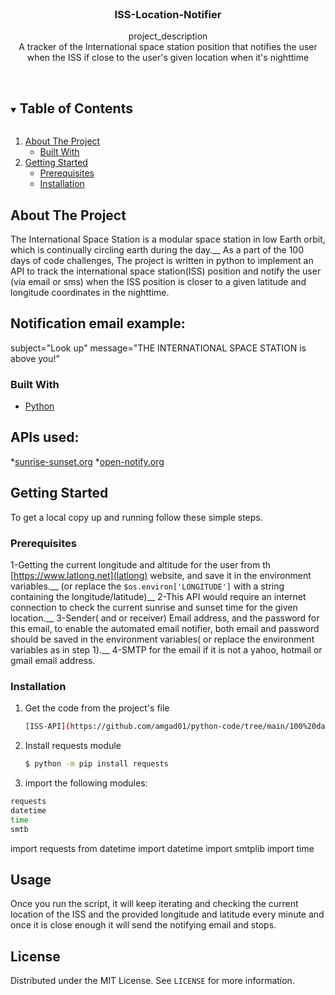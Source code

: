 <br />
<p align="center">

  <h3 align="center">ISS-Location-Notifier</h3>

  <p align="center">
    project_description
    <br />
A tracker of the International space station position that notifies the user when the ISS if close to the user's given location when it's nighttime 
   <br />
    <br />
  </p>



<!-- TABLE OF CONTENTS -->
<details open="open">
  <summary><h2 style="display: inline-block">Table of Contents</h2></summary>
  <ol>
    <li>
      <a href="#about-the-project">About The Project</a>
      <ul>
        <li><a href="#built-with">Built With</a></li>
      </ul>
    </li>
    <li>
      <a href="#getting-started">Getting Started</a>
      <ul>
        <li><a href="#prerequisites">Prerequisites</a></li>
        <li><a href="#installation">Installation</a></li>
      </ul>
    </li>
  </ol>
</details>



<!-- ABOUT THE PROJECT -->
## About The Project
The International Space Station is a modular space station in low Earth orbit, which is continually circling earth during the day.__
As a part of the 100 days of code challenges, The project is written in python to implement an API to track the international space station(ISS) position and notify the user (via email or sms) when the ISS position is closer to a given latitude and longitude coordinates in the nighttime.
##  Notification email example:
 subject="Look up"
 message="THE INTERNATIONAL SPACE STATION is above you!"

### Built With
* [Python](Python)
## APIs used:
*[sunrise-sunset.org](https://api.sunrise-sunset.org/json)
*[open-notify.org](http://api.open-notify.org/iss-now.json)


<!-- GETTING STARTED -->
## Getting Started

To get a local copy up and running follow these simple steps.

### Prerequisites
1-Getting the current longitude and altitude for the user from th [https://www.latlong.net](latlong) website, and save it in the environment variables.__
(or replace the    ```$os.environ['LONGITUDE']``` with a string containing the longitude/latitude)__
2-This API would require an internet connection to check the current sunrise and sunset time for the given location.__
3-Sender( and or receiver) Email address, and the password for this email, to enable the automated email notifier,
both email and password should be saved in the environment variables( or replace the environment  variables as in step 1).__
4-SMTP for the email if it is not a yahoo, hotmail or gmail email address.

### Installation

1. Get the code from the project's file
   ```sh
   [ISS-API](https://github.com/amgad01/python-code/tree/main/100%20days%20of%20code/APIs%20(requests)/International-space-station-notifier-API)
   ```
2. Install requests module
   ```sh
   $ python -m pip install requests
   ```
2. import the following modules:
```sh
requests
datetime
time
smtb
```
   
import requests
from datetime import datetime
import smtplib
import time



<!-- USAGE EXAMPLES -->
## Usage
Once you run the script, it will keep  iterating and checking the current location of the ISS and the provided longitude and latitude every minute and once it is close enough it will send the notifying email and stops.




<!-- LICENSE -->
## License

Distributed under the MIT License. See `LICENSE` for more information.

